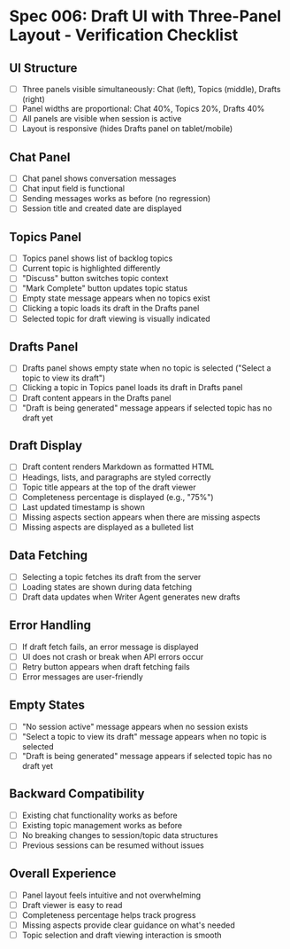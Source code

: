 # Spec 006: Draft UI with Three-Panel Layout - Verification Checklist

## UI Structure

- [ ] Three panels visible simultaneously: Chat (left), Topics (middle), Drafts (right)
- [ ] Panel widths are proportional: Chat 40%, Topics 20%, Drafts 40%
- [ ] All panels are visible when session is active
- [ ] Layout is responsive (hides Drafts panel on tablet/mobile)

## Chat Panel

- [ ] Chat panel shows conversation messages
- [ ] Chat input field is functional
- [ ] Sending messages works as before (no regression)
- [ ] Session title and created date are displayed

## Topics Panel

- [ ] Topics panel shows list of backlog topics
- [ ] Current topic is highlighted differently
- [ ] "Discuss" button switches topic context
- [ ] "Mark Complete" button updates topic status
- [ ] Empty state message appears when no topics exist
- [ ] Clicking a topic loads its draft in the Drafts panel
- [ ] Selected topic for draft viewing is visually indicated

## Drafts Panel

- [ ] Drafts panel shows empty state when no topic is selected ("Select a topic to view its draft")
- [ ] Clicking a topic in Topics panel loads its draft in Drafts panel
- [ ] Draft content appears in the Drafts panel
- [ ] "Draft is being generated" message appears if selected topic has no draft yet

## Draft Display

- [ ] Draft content renders Markdown as formatted HTML
- [ ] Headings, lists, and paragraphs are styled correctly
- [ ] Topic title appears at the top of the draft viewer
- [ ] Completeness percentage is displayed (e.g., "75%")
- [ ] Last updated timestamp is shown
- [ ] Missing aspects section appears when there are missing aspects
- [ ] Missing aspects are displayed as a bulleted list

## Data Fetching

- [ ] Selecting a topic fetches its draft from the server
- [ ] Loading states are shown during data fetching
- [ ] Draft data updates when Writer Agent generates new drafts

## Error Handling

- [ ] If draft fetch fails, an error message is displayed
- [ ] UI does not crash or break when API errors occur
- [ ] Retry button appears when draft fetching fails
- [ ] Error messages are user-friendly

## Empty States

- [ ] "No session active" message appears when no session exists
- [ ] "Select a topic to view its draft" message appears when no topic is selected
- [ ] "Draft is being generated" message appears if selected topic has no draft yet

## Backward Compatibility

- [ ] Existing chat functionality works as before
- [ ] Existing topic management works as before
- [ ] No breaking changes to session/topic data structures
- [ ] Previous sessions can be resumed without issues

## Overall Experience

- [ ] Panel layout feels intuitive and not overwhelming
- [ ] Draft viewer is easy to read
- [ ] Completeness percentage helps track progress
- [ ] Missing aspects provide clear guidance on what's needed
- [ ] Topic selection and draft viewing interaction is smooth
